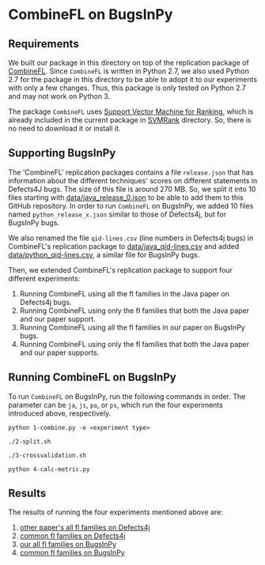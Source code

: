 # CombineFL on BugsInPy

## Requirements

We built our package in this directory 
on top of the replication package of
[CombineFL](https://damingz.github.io/combinefl/index.html).
Since `CombineFL` is written in Python 2.7, we also
used Python 2.7 for the package in this directory
to be able to adopt it to our experiments with only a few changes.
Thus, this package is only tested on Python 2.7 and may not work
on Python 3.

The package `CombineFL` uses
[Support Vector Machine for Ranking](https://www.cs.cornell.edu/people/tj/svm_light/svm_rank.html),
which is already included in the current package in [SVMRank](SVMRank) directory.
So, there is no need to download it or install it.

## Supporting BugsInPy

The 'CombineFL' replication packages contains a file
`release.json` that has information about the different techniques' scores
on different statements in Defects4J bugs. The size of this file
is around 270 MB. So, we split it into 10 files starting 
with [data/java_release_0.json](data/java_release_0.json) to be able
to add them to this GitHub repository. In order to run `CombineFL` on BugsInPy,
we added 10 files named `python_release_x.json` similar to those of Defects4j,
but for BugsInPy bugs.

We also renamed the file `qid-lines.csv` (line numbers in Defects4j bugs)
in CombineFL's replication package to
[data/java_qid-lines.csv](data/java_qid-lines.csv) and added 
[data/python_qid-lines.csv](data/python_qid-lines.csv), a similar file
for BugsInPy bugs.

Then, we extended CombineFL's replication package to support four different
experiments:
1. Running CombineFL using all the fl families in the Java paper on Defects4j bugs.
2. Running CombineFL using only the fl families that both the Java paper and our paper support.
3. Running CombineFL using all the fl families in our paper on BugsInPy bugs.
4. Running CombineFL using only the fl families that both the Java paper and our paper supports.




## Running CombineFL on BugsInPy

To run `CombineFL` on BugsInPy, run the following commands in order.
The <experiment type> parameter can be `ja`, `js`, `pa`, or `ps`, which run the four
experiments introduced above, respectively.

```
python 1-combine.py -e <experiment type>

./2-split.sh

./3-crossvalidation.sh

python 4-calc-metric.py
```

## Results

The results of running the four experiments mentioned above are:
1. [other paper's all fl families on Defects4j](results_java_all.txt)
2. [common fl families on Defects4j](results_java_similar.txt)
3. [our all fl families on BugsInPy](results_python_all.txt)
4. [common fl families on BugsInPy](results_python_similar.txt)


